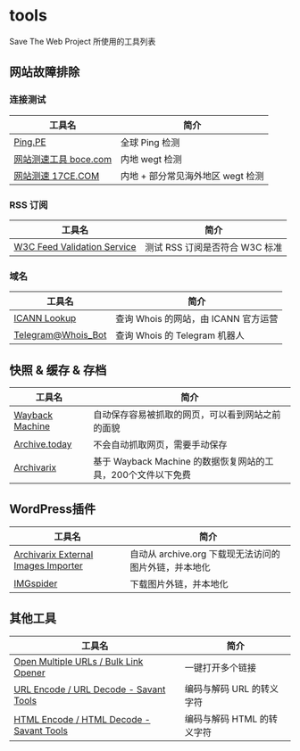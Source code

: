 tools
=====

Save The Web Project 所使用的工具列表

网站故障排除
------------

### 连接测试

| 工具名                                         | 简介                              |
| ---------------------------------------------- | --------------------------------- |
| [Ping.PE](https://ping.pe/)                    | 全球 Ping 检测                    |
| [网站测速工具 boce.com](https://www.boce.com/) | 内地 wegt 检测                    |
| [网站测速 17CE.COM](https://www.17ce.com/)     | 内地 + 部分常见海外地区 wegt 检测 |

### RSS 订阅

| 工具名                                                        | 简介                           |
| ------------------------------------------------------------- | ------------------------------ |
| [W3C Feed Validation Service](https://validator.w3.org/feed/) | 测试 RSS 订阅是否符合 W3C 标准 |

### 域名

| 工具名                                       | 简介                                 |
| -------------------------------------------- | ------------------------------------ |
| [ICANN Lookup](https://lookup.icann.org/)    | 查询 Whois 的网站，由 ICANN 官方运营 |
| [Telegram@Whois_Bot](https://t.me/Whois_Bot) | 查询 Whois 的 Telegram 机器人        |

快照 & 缓存 & 存档
------------------

| 工具名                                      | 简介                                                         |
| ------------------------------------------- | ------------------------------------------------------------ |
| [Wayback Machine](https://web.archive.org/) | 自动保存容易被抓取的网页，可以看到网站之前的面貌             |
| [Archive.today](https://archive.is/)        | 不会自动抓取网页，需要手动保存                               |
| [Archivarix](https://archivarix.com/)       | 基于 Wayback Machine 的数据恢复网站的工具，200个文件以下免费 |

WordPress插件
-------------

| 工具名                                                                                                    | 简介                                                  |
| --------------------------------------------------------------------------------------------------------- | ----------------------------------------------------- |
| [Archivarix External Images Importer](https://wordpress.org/plugins/archivarix-external-images-importer/) | 自动从 archive.org 下载现无法访问的图片外链，并本地化 |
| [IMGspider](https://wordpress.org/plugins/imgspider/)                                                     | 下载图片外链，并本地化                                |

其他工具
--------

| 工具名                                                                              | 简介                       |
| ----------------------------------------------------------------------------------- | -------------------------- |
| [Open Multiple URLs / Bulk Link Opener](https://savanttools.com/open-multiple-urls) | 一键打开多个链接           |
| [URL Encode / URL Decode - Savant Tools](https://savanttools.com/url-decode)        | 编码与解码 URL 的转义字符  |
| [HTML Encode / HTML Decode - Savant Tools](https://savanttools.com/html-encode)     | 编码与解码 HTML 的转义字符 |
